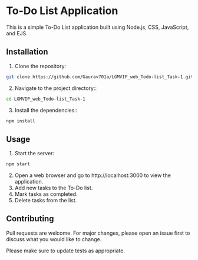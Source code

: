 # To-Do List Application

This is a simple To-Do List application built using Node.js, CSS, JavaScript, and EJS.

## Installation

1) Clone the repository:
```bash
git clone https://github.com/Gaurav701a/LGMVIP_web_Todo-list_Task-1.git
```

2) Navigate to the project directory::

```bash
cd LGMVIP_web_Todo-list_Task-1
```

3) Install the dependencies::

```bash
npm install
```
## Usage
1) Start the server:

```bash
npm start
```
2) Open a web browser and go to http://localhost:3000 to view the application.
3) Add new tasks to the To-Do list.
4) Mark tasks as completed.
5) Delete tasks from the list.

## Contributing

Pull requests are welcome. For major changes, please open an issue first
to discuss what you would like to change.

Please make sure to update tests as appropriate.
